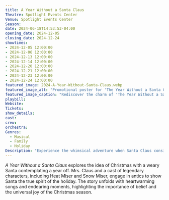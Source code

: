 ```yaml
---
title: A Year Without a Santa Claus
Theatre: Spotlight Events Center
Venue: Spotlight Events Center
Season: 
date: 2024-06-18T14:53:53-04:00
opening_date: 2024-12-05
closing_date: 2024-12-24
showtimes:
- 2024-12-05 12:00:00
- 2024-12-06 12:00:00
- 2024-12-13 12:00:00
- 2024-12-14 12:00:00
- 2024-12-20 12:00:00
- 2024-12-21 12:00:00
- 2024-12-23 12:00:00
- 2024-12-24 12:00:00
featured_image: 2024-A-Year-Without-Santa-Claus.webp
featured_image_alt: "Promotional poster for 'The Year Without a Santa Claus' featuring Santa Claus and a reindeer in a whimsical sleigh ride across a snowy backdrop."
featured_image_caption: "Rediscover the charm of 'The Year Without a Santa Claus', a delightful journey that wonders what Christmas would be like if Santa took a holiday."
playbill:
Website: 
Tickets: 
show_details: 
cast:
crew:
orchestra:
Genres:
  - Musical
  - Family
  - Holiday
Description: "Experience the whimsical adventure when Santa Claus considers skipping his gift-giving journey, prompting a response from mythic figures and a spirited town."
---
```

*A Year Without a Santa Claus* explores the idea of Christmas with a weary Santa contemplating a year off. Mrs. Claus and a cast of legendary characters, including Heat Miser and Snow Miser, engage in antics to show Santa the true spirit of the holiday. The story unfolds with heartwarming songs and endearing moments, highlighting the importance of belief and the universal joy of the Christmas season.